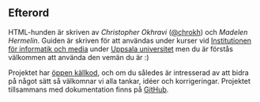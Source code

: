 ## Efterord

HTML-hunden är skriven av _Christopher Okhravi_ ([@chrokh][0]) och _Madelen Hermelin_. Guiden är skriven för att användas under kurser vid [Institutionen för informatik och media][1] under [Uppsala universitet][2] men du är förstås välkommen att använda den vemän du är :) 

Projektet har [öppen källkod][3], och om du således är intresserad av att bidra på något sätt så välkomnar vi alla tankar, idéer och korrigeringar. Projektet tillsammans med dokumentation finns på [GitHub][4].

[0]: http://twitter.com/chrokh
[1]: http://www.im.uu.se/
[2]: http://www.uu.se
[3]: http://sv.wikipedia.org/wiki/%C3%96ppen_k%C3%A4llkod
[4]: https://github.com/chrokh/htmlhunden